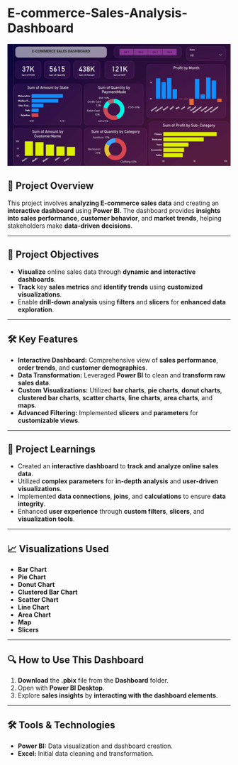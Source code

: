 # E-commerce-Sales-Analysis-Dashboard

![Dashboard Preview](https://github.com/Nikhil414/E-commerce-Sales-Analysis-Dashboard/blob/0702fddf161592528432b068ca5ec2ce587d11b7/Dashboards.PNG)  

## 🚀 **Project Overview**  
This project involves **analyzing E-commerce sales data** and creating an **interactive dashboard** using **Power BI**. The dashboard provides **insights into sales performance**, **customer behavior**, and **market trends**, helping stakeholders make **data-driven decisions**.  

---

## 🎯 **Project Objectives**  
- **Visualize** online sales data through **dynamic and interactive dashboards**.  
- **Track** key **sales metrics** and **identify trends** using **customized visualizations**.  
- Enable **drill-down analysis** using **filters** and **slicers** for **enhanced data exploration**.  

---

## 🛠️ **Key Features**  
- **Interactive Dashboard:** Comprehensive view of **sales performance**, **order trends**, and **customer demographics**.  
- **Data Transformation:** Leveraged **Power BI** to clean and **transform raw sales data**.  
- **Custom Visualizations:** Utilized **bar charts**, **pie charts**, **donut charts**, **clustered bar charts**, **scatter charts**, **line charts**, **area charts**, and **maps**.  
- **Advanced Filtering:** Implemented **slicers** and **parameters** for **customizable views**.  

---

## 📑 **Project Learnings**  
- Created an **interactive dashboard** to **track and analyze online sales data**.  
- Utilized **complex parameters** for **in-depth analysis** and **user-driven visualizations**.  
- Implemented **data connections**, **joins**, and **calculations** to ensure **data integrity**.  
- Enhanced **user experience** through **custom filters**, **slicers**, and **visualization tools**.  

---

## 📈 **Visualizations Used**  
- **Bar Chart**  
- **Pie Chart**  
- **Donut Chart**  
- **Clustered Bar Chart**  
- **Scatter Chart**  
- **Line Chart**  
- **Area Chart**  
- **Map**  
- **Slicers**  

---

## 🔍 **How to Use This Dashboard**  
1. **Download** the **.pbix** file from the **Dashboard** folder.  
2. Open with **Power BI Desktop**.  
3. Explore **sales insights** by **interacting with the dashboard elements**.  

---

## 🛠️ **Tools & Technologies**  
- **Power BI:** Data visualization and dashboard creation.  
- **Excel:** Initial data cleaning and transformation.  
